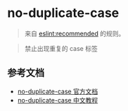 # no-duplicate-case

> 来自 [eslint:recommended](https://eslint.org/docs/rules/) 的规则。

> 禁止出现重复的 case 标签

## 参考文档

- [no-duplicate-case 官方文档](https://eslint.org/docs/rules/no-duplicate-case)
- [no-duplicate-case 中文教程](https://eslint.cn/docs/rules/no-duplicate-case)
